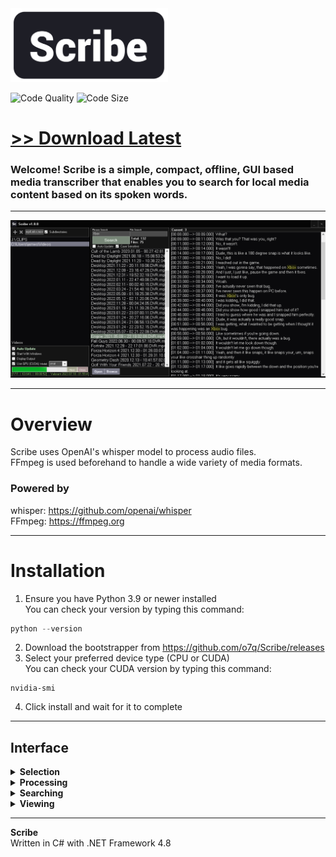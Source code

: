 <img src="assets/images/banner.png" width="50%">

<!-- ![Total Downloads](https://img.shields.io/github/downloads/o7q/Scribe/total?logo=github&label=Total%20Downloads&color=%232fd653) -->
![Code Quality](https://img.shields.io/codefactor/grade/github/o7q/Scribe/main?logo=github&label=Code%20Quality&color=%2315bf87)
![Code Size](https://img.shields.io/github/languages/code-size/o7q/Scribe?logo=github&label=Code%20Size&color=%23b65cff)

# [<b>>> Download Latest</b>](https://github.com/o7q/Scribe/releases/download/v1.0.0.0/Scribe.exe)
### Welcome! Scribe is a simple, compact, offline, GUI based media transcriber that enables you to search for local media content based on its spoken words.

---

<img src="assets/images/program.png">

---

# Overview
Scribe uses OpenAI's whisper model to process audio files.\
FFmpeg is used beforehand to handle a wide variety of media formats.

### **Powered by**
whisper: https://github.com/openai/whisper \
FFmpeg: https://ffmpeg.org

---

# Installation

1. Ensure you have Python 3.9 or newer installed \
You can check your version by typing this command:
```powershell
python --version
```
2. Download the bootstrapper from https://github.com/o7q/Scribe/releases
3. Select your preferred device type (CPU or CUDA) \
You can check your CUDA version by typing this command:
```
nvidia-smi
```
4. Click install and wait for it to complete

---

## **Interface**

<details>
<summary><b>Selection</b></summary>

- **Add Folder Button** Adds a watch folder to scan from
- **Remove Folder Button** Removes the selected watch folder
- **Media Formats Textbox** Media formats to scan for (separate with a comma)
- **Subdirectories Checkbox** Enable the searching of subdirectories

</details>

<details>
<summary><b>Processing</b></summary>

- **Auto Update Checkbox** Enable the automatic processing of watch folders
- **Update Button** Manually process media
- **Start With Windows Button** Makes the program start with your computer
- **Display Output Checkbox** Display a console while processing
- **Pause Checkbox** Insert a pause command
- **Use GPU Checkbox** Enable the usage of supported NVIDIA CUDA GPUs
- **Model Listbox** The model for the whisper speech-to-text algorithm (default is: **small**)
- **Abort Button** Cancels the process
- **Clean Button** Cleans storage files that no longer have the corresponding media file tied to it, it also cleans temporary files

</details>

<details>
<summary><b>Searching</b></summary>

- **Phrase Search Textbox** The phrase to search for
- **File Search Textbox** The specific file to search for (leave blank to show all files that contain the phrase)
- **Search Button** Searches with the specified settings
- **Auto Update Checkbox** Automatically updates the search without having to click the **Search Button**
- **Case Sensitive Checkbox** Enable case sensitivity
- **Open File Button** Opens the selected file
- **Browse File Button** Browses to the selected file in Windows Explorer

</details>

<details>
<summary><b>Viewing</b></summary>

- **View Panel** This will display all of the written text as well as their timestamps of the selection media, it will highlight every occurrence of the searched phrase

</details>

---

**Scribe** \
Written in C# with .NET Framework 4.8